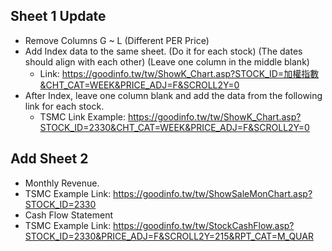 ## Sheet 1 Update
- Remove Columns G ~ L (Different PER Price)
- Add Index data to the same sheet. (Do it for each stock) (The dates should align with each other) (Leave one column in the middle blank)
    - Link: https://goodinfo.tw/tw/ShowK_Chart.asp?STOCK_ID=加權指數&CHT_CAT=WEEK&PRICE_ADJ=F&SCROLL2Y=0 
- After Index, leave one column blank and add the data from the following link for each stock. 
    - TSMC Link Example: https://goodinfo.tw/tw/ShowK_Chart.asp?STOCK_ID=2330&CHT_CAT=WEEK&PRICE_ADJ=F&SCROLL2Y=0

## Add Sheet 2
- Monthly Revenue.
- TSMC Example Link: https://goodinfo.tw/tw/ShowSaleMonChart.asp?STOCK_ID=2330
- Cash Flow Statement
- TSMC Example Link: https://goodinfo.tw/tw/StockCashFlow.asp?STOCK_ID=2330&PRICE_ADJ=F&SCROLL2Y=215&RPT_CAT=M_QUAR
